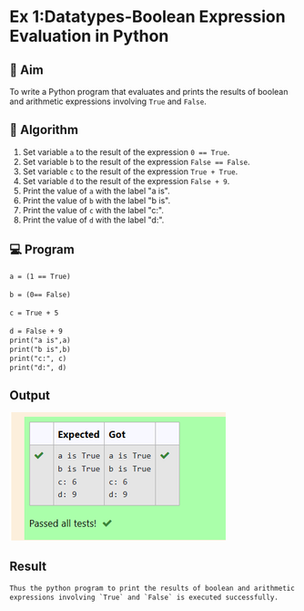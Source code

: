 
# Ex 1:Datatypes-Boolean Expression Evaluation in Python

## 🎯 Aim
To write a Python program that evaluates and prints the results of boolean and arithmetic expressions involving `True` and `False`.

## 🧠 Algorithm
1. Set variable `a` to the result of the expression `0 == True`.
2. Set variable `b` to the result of the expression `False == False`.
3. Set variable `c` to the result of the expression `True + True`.
4. Set variable `d` to the result of the expression `False + 9`.
5. Print the value of `a` with the label "a is".
6. Print the value of `b` with the label "b is".
7. Print the value of `c` with the label "c:".
8. Print the value of `d` with the label "d:".

## 💻 Program
```
a = (1 == True)

b = (0== False)

c = True + 5

d = False + 9
print("a is",a)
print("b is",b)
print("c:", c)
print("d:", d)
```

## Output

![alt text](image.png)

## Result
```
Thus the python program to print the results of boolean and arithmetic expressions involving `True` and `False` is executed successfully.
```
